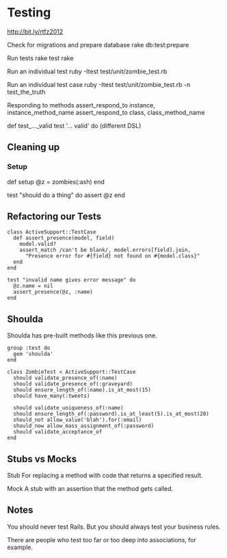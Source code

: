 # Testing

http://bit.ly/rtfz2012

Check for migrations and prepare database
rake db:test:prepare

Run tests
rake test
rake

Run an individual test
ruby -Itest test/unit/zombie_test.rb

Run an individual test case
ruby -Itest test/unit/zombie_test.rb -n test_the_truth

Responding to methods
assert_respond_to instance, instance_method_name
assert_respond_to class, class_method_name

def test_..._valid
test '... valid' do (different DSL)


## Cleaning up

### Setup

  def setup
    @z = zombies(:ash)
  end

  test "should do a thing" do
    assert @z
  end


## Refactoring our Tests

    class ActiveSupport::TestCase
      def assert_presence(model, field)
        model.valid?
        assert_match /can't be blank/, model.errors[field].join,
          "Presence error for #{field} not found on #{model.class}"
      end
    end

    test "invalid name gives error message" do
      @z.name = nil
      assert_presence(@z, :name)
    end


## Shoulda

  Shoulda has pre-built methods like this previous one.

    group :test do
      gem 'shoulda'
    end

    class ZombieTest < ActiveSupport::TestCase
      should validate_presence_of(:name)
      should validate_presence_of(:graveyard)
      should ensure_length_of(:name).is_at_most(15)
      should have_many(:tweets)

      should validate_uniqueness_of(:name)
      should ensure_length_of(:password).is_at_least(5).is_at_most(20)
      should_not allow_value('blah').for(:email)
      should_now allow_mass_assignment_of(:password)
      should validate_acceptance_of
    end


## Stubs vs Mocks

  Stub
    For replacing a method with code that returns a specified result.

  Mock
    A stub with an assertion that the method gets called.


  



## Notes

  You should never test Rails.
  But you should always test your business rules.

  There are people who test too far or too deep into associations, for
example.


